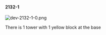#### 2132-1
![dev-2132-1-0.png](https://github.com/lil-lab/nlvr/raw/master/nlvr/dev/images/3/dev-2132-1-0.png "dev-2132-1-0.png")

There is 1 tower with 1 yellow block at the base